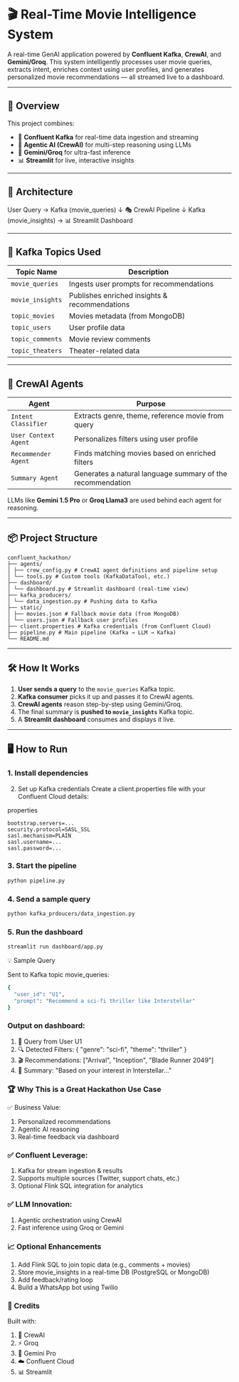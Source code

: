 # 🎬 Real-Time Movie Intelligence System

A real-time GenAI application powered by **Confluent Kafka**, **CrewAI**, and **Gemini/Groq**. This system intelligently processes user movie queries, extracts intent, enriches context using user profiles, and generates personalized movie recommendations — all streamed live to a dashboard.

---

## 🚀 Overview

This project combines:
- 🔌 **Confluent Kafka** for real-time data ingestion and streaming
- 🧠 **Agentic AI (CrewAI)** for multi-step reasoning using LLMs
- 🤖 **Gemini/Groq** for ultra-fast inference
- 📊 **Streamlit** for live, interactive insights

---

## 🧠 Architecture

User Query → Kafka (movie_queries)
↓
🎭 CrewAI Pipeline
↓
Kafka (movie_insights) → 📊 Streamlit Dashboard


---

## 🧩 Kafka Topics Used

| Topic Name         | Description                                   |
|--------------------|-----------------------------------------------|
| `movie_queries`     | Ingests user prompts for recommendations     |
| `movie_insights`    | Publishes enriched insights & recommendations |
| `topic_movies`      | Movies metadata (from MongoDB)               |
| `topic_users`       | User profile data                            |
| `topic_comments`    | Movie review comments                        |
| `topic_theaters`    | Theater-related data                         |

---

## 🤖 CrewAI Agents

| Agent                  | Purpose                                                  |
|------------------------|----------------------------------------------------------|
| `Intent Classifier`    | Extracts genre, theme, reference movie from query        |
| `User Context Agent`   | Personalizes filters using user profile                  |
| `Recommender Agent`    | Finds matching movies based on enriched filters          |
| `Summary Agent`        | Generates a natural language summary of the recommendation |

LLMs like **Gemini 1.5 Pro** or **Groq Llama3** are used behind each agent for reasoning.

---

## 📦 Project Structure

```
confluent_hackathon/
├── agents/
│ ├── crew_config.py # CrewAI agent definitions and pipeline setup
│ └── tools.py # Custom tools (KafkaDataTool, etc.)
├── dashboard/
│ └── dashboard.py # Streamlit dashboard (real-time view)
├── kafka_producers/
│ └── data_ingestion.py # Pushing data to Kafka
├── static/
│ ├── movies.json # Fallback movie data (from MongoDB)
│ └── users.json # Fallback user profiles
├── client.properties # Kafka credentials (from Confluent Cloud)
├── pipeline.py # Main pipeline (Kafka → LLM → Kafka)
└── README.md
```

---

## 🛠️ How It Works

1. **User sends a query** to the `movie_queries` Kafka topic.
2. **Kafka consumer** picks it up and passes it to CrewAI agents.
3. **CrewAI agents** reason step-by-step using Gemini/Groq.
4. The final summary is **pushed to `movie_insights`** Kafka topic.
5. A **Streamlit dashboard** consumes and displays it live.

---

## 🖥️ How to Run

### 1. Install dependencies


2. Set up Kafka credentials
Create a client.properties file with your Confluent Cloud details:

properties
```
bootstrap.servers=...
security.protocol=SASL_SSL
sasl.mechanism=PLAIN
sasl.username=...
sasl.password=...
```

### 3. Start the pipeline
```bash
python pipeline.py
```
### 4. Send a sample query

```bash
python kafka_prdoucers/data_ingestion.py
```

### 5. Run the dashboard
```bash
streamlit run dashboard/app.py
```

💡 Sample Query

Sent to Kafka topic movie_queries:

```bash
{
  "user_id": "U1",
  "prompt": "Recommend a sci-fi thriller like Interstellar"
}
```

### Output on dashboard:

1. 🎯 Query from User U1
2. 🔍 Detected Filters: { "genre": "sci-fi", "theme": "thriller" }
3. 🎬 Recommendations: ["Arrival", "Inception", "Blade Runner 2049"]
4. 🧠 Summary: "Based on your interest in Interstellar..."

### 🏆 Why This is a Great Hackathon Use Case
✅ Business Value:

1. Personalized recommendations
2. Agentic AI reasoning
3. Real-time feedback via dashboard

### ✅ Confluent Leverage:

1. Kafka for stream ingestion & results
2. Supports multiple sources (Twitter, support chats, etc.)
3. Optional Flink SQL integration for analytics

### ✅ LLM Innovation:

1. Agentic orchestration using CrewAI
2. Fast inference using Groq or Gemini

### 📈 Optional Enhancements
1. Add Flink SQL to join topic data (e.g., comments + movies)
2. Store movie_insights in a real-time DB (PostgreSQL or MongoDB)
3. Add feedback/rating loop
4. Build a WhatsApp bot using Twilio

### 🙌 Credits
Built with:

1. 🧠 CrewAI
2. ⚡ Groq
3. 🤖 Gemini Pro
4. ☁️ Confluent Cloud
5. 📊 Streamlit
